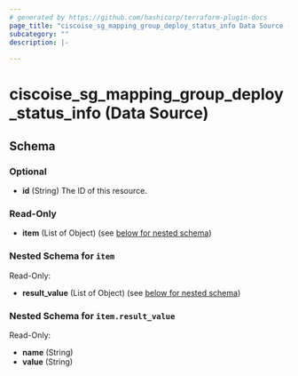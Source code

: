 ```yaml
---
# generated by https://github.com/hashicorp/terraform-plugin-docs
page_title: "ciscoise_sg_mapping_group_deploy_status_info Data Source - terraform-provider-ciscoise"
subcategory: ""
description: |-
  
---
```


# ciscoise_sg_mapping_group_deploy_status_info (Data Source)





<!-- schema generated by tfplugindocs -->
## Schema

### Optional

- **id** (String) The ID of this resource.

### Read-Only

- **item** (List of Object) (see [below for nested schema](#nestedatt--item))

<a id="nestedatt--item"></a>
### Nested Schema for `item`

Read-Only:

- **result_value** (List of Object) (see [below for nested schema](#nestedobjatt--item--result_value))

<a id="nestedobjatt--item--result_value"></a>
### Nested Schema for `item.result_value`

Read-Only:

- **name** (String)
- **value** (String)



